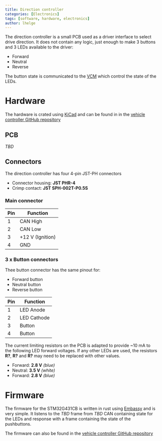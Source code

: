 ```yaml
---
title: Direction controller
categories: [Electronics]
tags: [software, hardware, electronics]
author: lhelge
---
```


The direction controller is a small PCB used as a driver interface to select drive direction. It does not contain any logic, just enough to make 3 buttons and 3 LEDs available to the driver:
- Forward
- Neutral
- Reverse

The button state is communicated to the [VCM](/tags/vcm) which control the state of the LEDs.

# Hardware
The hardware is crated using [KiCad](https://www.kicad.org) and can be found in in the [vehicle controller GitHub repository](https://github.com/aphid-ev/vehicle-controller/tree/main/hardware/aphid-direction-controller)

## PCB
*TBD*

## Connectors 
The direction controller has four 4-pin JST-PH connectors

- Connector housing: **JST PHR-4**
- Crimp contact: **JST SPH-002T-P0.5S**

### Main connector

Pin | Function
--- | ---
1 | CAN High
2 | CAN Low
3 | +12 V (Ignition)
4 | GND

### 3 x Button connectors
Thee button connector has the same pinout for:
- Forward button
- Neutral button
- Reverse button

Pin | Function
--- | ---
1 | LED Anode
2 | LED Cathode
3 | Button
4 | Button

The current limiting resistors on the PCB is adapted to provide ~10 mA to the following LED forward voltages. If any other LEDs are used, the resistors **R?**, **R?** and **R?** may need to be replaced with other values.

- Forward: **2.8 V** *(blue)*
- Neutral: **3.5 V** *(white)*
- Forward: **2.8 V** *(blue)*

# Firmware
The firmware for the STM32G431CB is written in rust using [Embassy](https://embassy.dev) and is very simple. It listens to the *TBD* frame from *TBD* CAN containing state for the LEDs and response with a frame containing the state of the pushbuttons.

The firmware can also be found in the [vehicle controller GitHub repository](https://github.com/aphid-ev/vehicle-controller/tree/main/firmware/direction-app)